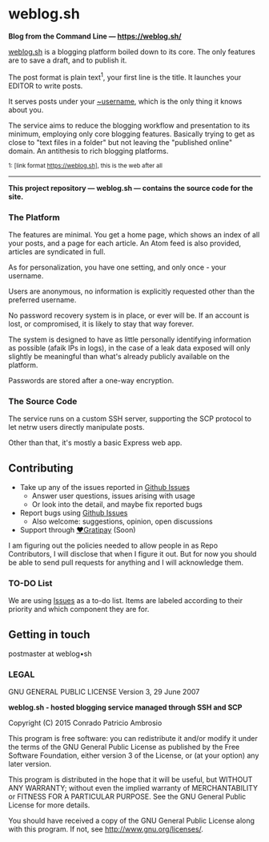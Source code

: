 # weblog.sh
__Blog from the Command Line — https://weblog.sh/__

[weblog.sh](https://weblog.sh) is a blogging platform boiled down to its core. The only features are to save a draft, and to publish it.

The post format is plain text<sup>1</sup>, your first line is the title. It launches your EDITOR to write posts.

It serves posts under your [~username](https://weblog.sh/~postmaster), which is the only thing it knows about you.

The service aims to reduce the blogging workflow and presentation to its minimum, employing only core blogging features. Basically trying to get as close to "text files in a folder" but not leaving the "published online" domain. An antithesis to rich blogging platforms.

<small>1: [link format https://weblog.sh], this is the web after all</small>

---

**This project repository — weblog.sh — contains the source code for the site.**

### The Platform

The features are minimal. You get a home page, which shows an index of all your posts, and a page for each article. An Atom feed is also provided, articles are syndicated in full.

As for personalization, you have one setting, and only once - your username.

Users are anonymous, no information is explicitly requested other than the preferred username.

No password recovery system is in place, or ever will be. If an account is lost, or compromised, it is likely to stay that way forever.

The system is designed to have as little personally identifying information as possible (afaik IPs in logs), in the case of a leak data exposed will only slightly be meaningful than what's already publicly available on the platform.

Passwords are stored after a one-way encryption.

### The Source Code

The service runs on a custom SSH server, supporting the SCP protocol to let netrw users directly manipulate posts.

Other than that, it's mostly a basic Express web app.

## Contributing

- Take up any of the issues reported in [Github Issues](https://github.com/hmngwy/weblog.sh/issues)
  - Answer user questions, issues arising with usage
  - Or look into the detail, and maybe fix reported bugs
- Report bugs using [Github Issues](https://github.com/hmngwy/weblog.sh/issues)
  - Also welcome: suggestions, opinion, open discussions
- Support through [♥︎Gratipay](https://gratipay.com/weblog-sh/) (Soon)

I am figuring out the policies needed to allow people in as Repo Contributors, I will disclose that when I figure it out. But for now you should be able to send pull requests for anything and I will acknowledge them.

### TO-DO List

We are using [Issues](https://github.com/hmngwy/weblog.sh/issues) as a to-do list. Items are labeled according to their priority and which component they are for.

## Getting in touch
postmaster at weblog•sh

### LEGAL

GNU GENERAL PUBLIC LICENSE
Version 3, 29 June 2007

**weblog.sh - hosted blogging service managed through SSH and SCP**

Copyright (C) 2015 Conrado Patricio Ambrosio

This program is free software: you can redistribute it and/or modify
it under the terms of the GNU General Public License as published by
the Free Software Foundation, either version 3 of the License, or
(at your option) any later version.

This program is distributed in the hope that it will be useful,
but WITHOUT ANY WARRANTY; without even the implied warranty of
MERCHANTABILITY or FITNESS FOR A PARTICULAR PURPOSE.  See the
GNU General Public License for more details.

You should have received a copy of the GNU General Public License
along with this program.  If not, see <http://www.gnu.org/licenses/>.
